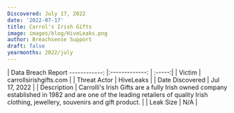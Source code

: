 ```yaml
---
Discovered: July 17, 2022
date: '2022-07-17'
title: Carrol's Irish Gifts
image: images/blog/HiveLeaks.png
author: Breachsense Support
draft: false
yearmonths: 2022/july
---
```



| Data Breach Report
------------:     |:-------------:    | :-----:|
| Victim      | carrollsirishgifts.com      | 
| Threat Actor      |  HiveLeaks     | 
| Date Discovered      | Jul 17, 2022      | 
| Description      | Carrolli's Irish Gifts are a fully Irish owned company established in 1982 and are one of the leading retailers of quality Irish clothing, jewellery, souvenirs and gift product.       | 
| Leak Size      | N/A      | 

